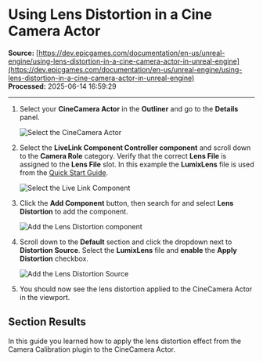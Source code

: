 # Using Lens Distortion in a Cine Camera Actor

**Source:** [https://dev.epicgames.com/documentation/en-us/unreal-engine/using-lens-distortion-in-a-cine-camera-actor-in-unreal-engine](https://dev.epicgames.com/documentation/en-us/unreal-engine/using-lens-distortion-in-a-cine-camera-actor-in-unreal-engine)  
**Processed:** 2025-06-14 16:59:29

---

1.  Select your **CineCamera Actor** in the **Outliner** and go to the **Details** panel.
    
    ![Select the CineCamera Actor](https://d1iv7db44yhgxn.cloudfront.net/documentation/images/d66ebcfc-b45f-42b8-8040-1de2a6274e89/ue5_01-cine-camera-actor.png "Select the CineCamera Actor")
2.  Select the **LiveLink Component Controller component** and scroll down to the **Camera Role** category. Verify that the correct **Lens File** is assigned to the **Lens File** slot. In this example the **LumixLens** file is used from the [Quick Start Guide](/documentation/en-us/unreal-engine/camera-lens-calibration-quick-start-for-unreal-engine).
    
    ![Select the Live Link Component](https://d1iv7db44yhgxn.cloudfront.net/documentation/images/f034d12d-2704-4a11-bf12-c3bff00a6d2e/ue5_02-live-link-controller.png "Select the Live Link Component")
3.  Click the **Add Component** button, then search for and select **Lens Distortion** to add the component.
    
    ![Add the Lens Distortion component](https://d1iv7db44yhgxn.cloudfront.net/documentation/images/fed68a59-10c8-4479-9abe-8386d7217b36/ue5_04-lens-distortion.png "Add the Lens Distortion component")
4.  Scroll down to the **Default** section and click the dropdown next to **Distortion Source**. Select the **LumixLens** file and **enable** the **Apply Distortion** checkbox.
    
    ![Add the Lens Distortion Source](https://d1iv7db44yhgxn.cloudfront.net/documentation/images/48d6f86f-89d1-4bc4-b109-9056f00e54e4/ue5_05-distortion-source.png "Add the Lens Distortion Source")
5.  You should now see the lens distortion applied to the CineCamera Actor in the viewport.
    

## Section Results

In this guide you learned how to apply the lens distortion effect from the Camera Calibration plugin to the CineCamera Actor.